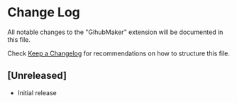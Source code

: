 # Change Log

All notable changes to the "GihubMaker" extension will be documented in this file.

Check [Keep a Changelog](http://keepachangelog.com/) for recommendations on how to structure this file.

## [Unreleased]

- Initial release